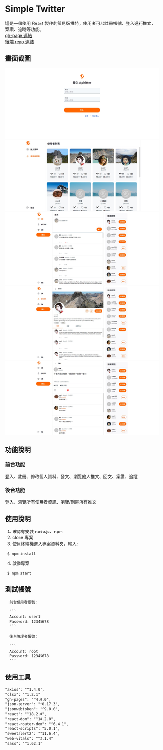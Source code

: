 # Simple Twitter

這是一個使用 React 製作的簡易版推特，使用者可以註冊帳號，登入進行推文、案讚、追蹤等功能。<br>
[gh-page 連結](https://magic9701.github.io/Simple-Twitter/)  <br>
[後端 repo 連結](https://github.com/av124773/twitter-api-2020)  <br>

## 畫面截圖

![](./public/screenShot-001.jpg)
![](./public/screenShot-002.jpg)
![](./public/screenShot-003.jpg)
![](./public/screenShot-004.jpg)
![](./public/screenShot-005.jpg)

## 功能說明

### 前台功能

登入、註冊、修改個人資料、發文、瀏覽他人推文、回文、案讚、追蹤

### 後台功能

登入、瀏覽所有使用者資訊、瀏覽/刪除所有推文

## 使用說明

1. 確認有安裝 node.js、npm
2. clone 專案
3. 使用終端機進入專案資料夾，輸入:

```
 $ npm install
```

4. 啟動專案

```
 $ npm start
```

## 測試帳號

      前台使用者帳號：

      ```
      Account: user1
      Password: 12345678
      ```

      後台管理者帳號：

      ```
      Account: root
      Password: 12345678
      ```

## 使用工具

    "axios": "^1.4.0",
    "clsx": "^1.2.1",
    "gh-pages": "^4.0.0",
    "json-server": "^0.17.3",
    "jsonwebtoken": "^9.0.0",
    "react": "^18.2.0",
    "react-dom": "^18.2.0",
    "react-router-dom": "^6.4.1",
    "react-scripts": "5.0.1",
    "sweetalert2": "^11.6.4",
    "web-vitals": "^2.1.4"
    "sass": "^1.62.1"
